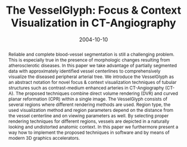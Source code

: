 ---
abstract: Reliable and complete blood-vessel segmentation is still a challenging problem.
  This is especially true in the presence of morphologic changes resulting from atherosclerotic
  diseases. In this paper we take advantage of partially segmented data with approximately
  identified vessel centerlines to comprehensively visualize the diseased peripheral
  arterial tree. We introduce the VesselGlyph as an abstract notation for novel focus
  & context visualization techniques of tubular structures such as contrast-medium
  enhanced arteries in CT-Angiography (CT-A). The proposed techniques combine direct
  volume rendering (DVR) and curved planar reformation (CPR) within a single image.
  The VesselGlyph consists of several regions where different rendering methods are
  used. Region type, the used visualization method and region parameters depend on
  the distance from the vessel centerline and on viewing parameters as well. By selecting
  proper rendering techniques for different regions, vessels are depicted in a naturally
  looking and undistorted anatomic context. In this paper we furthermore present a
  way how to implement the proposed techniques in software and by means of modern
  3D graphics accelerators.
authors:
- Matus Straka
- Michal Cervenanský
- Alexandra LaCruz
- A Köchl
- Milos Sramek
- Eduard Gröller
- Dominik Fleischmann
date: '2004-10-10'
featured: false
links:
- name: Publik
  url: https://publik.tuwien.ac.at/showentry.php?ID=138876&lang=2
publication_types:
- '1'
publishDate: '2004-10-10'
title: 'The VesselGlyph: Focus & Context Visualization in CT-Angiography'
url_pdf: http://www.cg.tuwien.ac.at/research/publications/2004/StrakaVis2004/
---